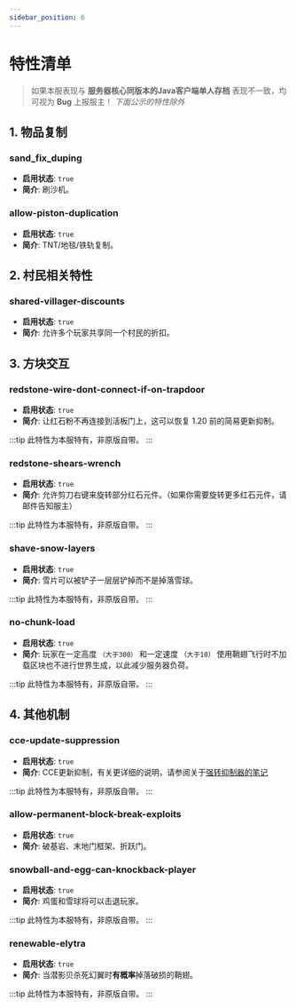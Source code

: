 ```yaml
---
sidebar_position: 6
---
```


# 特性清单

> 如果本服表现与 **服务器核心同版本的Java客户端单人存档** 表现不一致，均可视为 **Bug** 上报服主！
>_下面公示的特性除外_

## 1. 物品复制

### sand_fix_duping

- **启用状态**: `true`
- **简介**: 刷沙机。

### allow-piston-duplication

- **启用状态**: `true`
- **简介**: TNT/地毯/铁轨复制。

## 2. 村民相关特性

### shared-villager-discounts

- **启用状态**: `true`
- **简介**: 允许多个玩家共享同一个村民的折扣。
  
## 3. 方块交互

### redstone-wire-dont-connect-if-on-trapdoor

- **启用状态**: `true`
- **简介**: 让红石粉不再连接到活板门上，这可以恢复 1.20 前的简易更新抑制。

:::tip
此特性为本服特有，非原版自带。
:::

### redstone-shears-wrench

- **启用状态**: `true`
- **简介**: 允许剪刀右键来旋转部分红石元件。（如果你需要旋转更多红石元件，请邮件告知服主）

:::tip
此特性为本服特有，非原版自带。
:::

### shave-snow-layers

- **启用状态**: `true`
- **简介**: 雪片可以被铲子一层层铲掉而不是掉落雪球。

:::tip
此特性为本服特有，非原版自带。
:::

### no-chunk-load

- **启用状态**: `true`
- **简介**: 玩家在一定高度 `（大于300）` 和一定速度 `（大于10）` 使用鞘翅飞行时不加载区块也不进行世界生成，以此减少服务器负荷。

:::tip
此特性为本服特有，非原版自带。
:::

## 4. 其他机制

### cce-update-suppression

- **启用状态**: `true`
- **简介**: CCE更新抑制，有关更详细的说明，请参阅关于[强转抑制器的笔记](https://www.bilibili.com/read/cv24323749/)

:::tip
此特性为本服特有，非原版自带。
:::

### allow-permanent-block-break-exploits

- **启用状态**: `true`
- **简介**: 破基岩、末地门框架、折跃门。

### snowball-and-egg-can-knockback-player

- **启用状态**: `true`
- **简介**: 鸡蛋和雪球将可以击退玩家。

:::tip
此特性为本服特有，非原版自带。
:::

### renewable-elytra

- **启用状态**: `true`
- **简介**: 当潜影贝杀死幻翼时**有概率**掉落破损的鞘翅。

:::tip
此特性为本服特有，非原版自带。
:::
